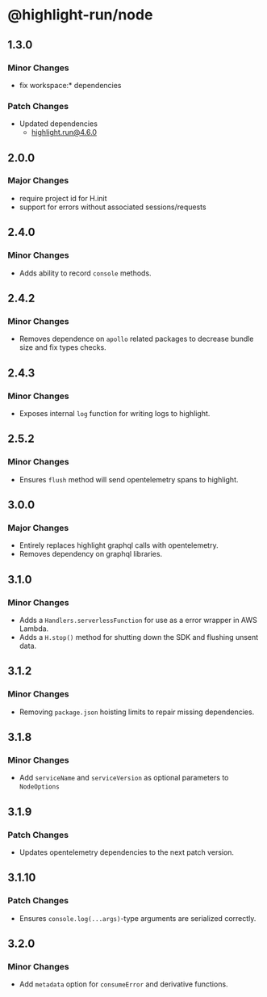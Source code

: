 # @highlight-run/node

## 1.3.0

### Minor Changes

-   fix workspace:\* dependencies

### Patch Changes

-   Updated dependencies
    -   highlight.run@4.6.0

## 2.0.0

### Major Changes

-   require project id for H.init
-   support for errors without associated sessions/requests

## 2.4.0

### Minor Changes

-   Adds ability to record `console` methods.

## 2.4.2

### Minor Changes

-   Removes dependence on `apollo` related packages to decrease bundle size and fix types checks.

## 2.4.3

### Minor Changes

-   Exposes internal `log` function for writing logs to highlight.

## 2.5.2

### Minor Changes

-   Ensures `flush` method will send opentelemetry spans to highlight.

## 3.0.0

### Major Changes

- Entirely replaces highlight graphql calls with opentelemetry.
- Removes dependency on graphql libraries.

## 3.1.0

### Minor Changes

- Adds a `Handlers.serverlessFunction` for use as a error wrapper in AWS Lambda.
- Adds a `H.stop()` method for shutting down the SDK and flushing unsent data.

## 3.1.2

### Minor Changes

- Removing `package.json` hoisting limits to repair missing dependencies.

## 3.1.8

### Minor Changes

- Add `serviceName` and `serviceVersion` as optional parameters to `NodeOptions`

## 3.1.9

### Patch Changes

- Updates opentelemetry dependencies to the next patch version.

## 3.1.10

### Patch Changes

- Ensures `console.log(...args)`-type arguments are serialized correctly.

## 3.2.0

### Minor Changes

- Add `metadata` option for `consumeError` and derivative functions.
